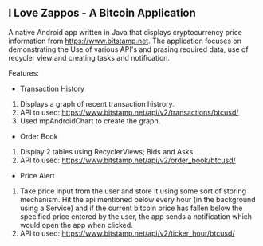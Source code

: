 ## I Love Zappos - A Bitcoin Application

A native Android app written in Java that displays cryptocurrency price information from https://www.bitstamp.net. The application focuses on demonstrating the Use of various API's and prasing required data, use of recycler view and creating tasks and notification. 

Features:

- Transaction History
1. Displays a graph of recent transaction histrory.
2. API to used: https://www.bitstamp.net/api/v2/transactions/btcusd/
3. Used mpAndroidChart to create the graph.

- Order Book
1. Display 2 tables using RecyclerViews; Bids and Asks.
2. API to used: https://www.bitstamp.net/api/v2/order_book/btcusd/

- Price Alert
1. Take price input from the user and store it using some sort of storing mechanism. Hit the api mentioned below every hour (in the background using a Service) and if the current bitcoin price has fallen below the specified price entered by the user, the app sends a notification which would open the app when clicked.
2. API to used: https://www.bitstamp.net/api/v2/ticker_hour/btcusd/